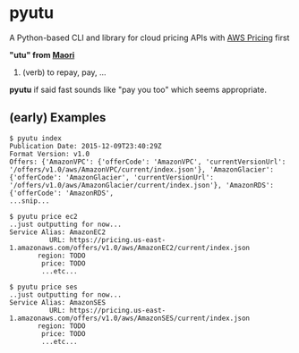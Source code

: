 # pyutu
A Python-based CLI and library for cloud pricing APIs with [AWS Pricing](http://docs.aws.amazon.com/awsaccountbilling/latest/aboutv2/price-changes.html) first

__"utu" from [Maori](http://maoridictionary.co.nz/word/8937)__
1. (verb) to repay, pay, ...

__pyutu__ if said fast sounds like "pay you too" which seems appropriate.

## (early) Examples
```
$ pyutu index
Publication Date: 2015-12-09T23:40:29Z
Format Version: v1.0
Offers: {'AmazonVPC': {'offerCode': 'AmazonVPC', 'currentVersionUrl': '/offers/v1.0/aws/AmazonVPC/current/index.json'}, 'AmazonGlacier': {'offerCode': 'AmazonGlacier', 'currentVersionUrl': '/offers/v1.0/aws/AmazonGlacier/current/index.json'}, 'AmazonRDS': {'offerCode': 'AmazonRDS',
...snip...
```
```
$ pyutu price ec2
..just outputting for now...
Service Alias: AmazonEC2
          URL: https://pricing.us-east-1.amazonaws.com/offers/v1.0/aws/AmazonEC2/current/index.json
       region: TODO
        price: TODO
        ...etc...
```
```
$ pyutu price ses
..just outputting for now...
Service Alias: AmazonSES
          URL: https://pricing.us-east-1.amazonaws.com/offers/v1.0/aws/AmazonSES/current/index.json
       region: TODO
        price: TODO
        ...etc...
```